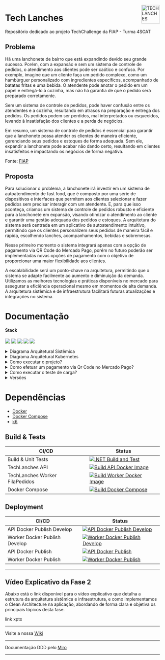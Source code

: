 <p dir="auto"><img src="https://github.com/g12-4soat/tech-lanches/blob/feature/README/src/TechLanches/Adapter/Driver/TechLanches.Adapter.API/wwwroot/SwaggerUI/images/android-chrome-192x192.png" alt="TECHLANCHES" title="TECHLANCHES" align="right" height="60" style="max-width: 100%;"></p>

# Tech Lanches

Repositório dedicado ao projeto TechChallenge da FIAP - Turma 4SOAT

## Problema

Há uma lanchonete de bairro que está expandindo devido seu grande sucesso. Porém, com a expansão e sem um sistema de controle de pedidos, o atendimento aos clientes pode ser caótico e confuso. Por exemplo, imagine que um cliente faça um pedido complexo, como um hambúrguer personalizado com ingredientes específicos, acompanhado de batatas fritas e uma bebida. O atendente pode anotar o pedido em um papel e entregá-lo à cozinha, mas não há garantia de que o pedido será preparado corretamente.

Sem um sistema de controle de pedidos, pode haver confusão entre os atendentes e a cozinha, resultando em atrasos na preparação e entrega dos pedidos. Os pedidos podem ser perdidos, mal interpretados ou esquecidos, levando à insatisfação dos clientes e a perda de negócios.

Em resumo, um sistema de controle de pedidos é essencial para garantir que a lanchonete possa atender os clientes de maneira eficiente, gerenciando seus pedidos e estoques de forma adequada. Sem ele, expandir a lanchonete pode acabar não dando certo, resultando em clientes insatisfeitos e impactando os negócios de forma negativa.

<p dir="auto">Fonte: <a href="https://www.fiap.com.br/" rel="nofollow">FIAP</a></p>

## Proposta

Para solucionar o problema, a lanchonete irá investir em um sistema de autoatendimento de fast food, que é composto por uma série de dispositivos e interfaces que permitem aos clientes selecionar e fazer pedidos sem precisar interagir com um atendente. E, para que isso aconteça, criamos um sistema de controle de pedidos robusto e eficiente para a lanchonete em expansão, visando otimizar o atendimento ao cliente e garantir uma gestão adequada dos pedidos e estoques. A arquitetura do sistema será centrada em um aplicativo de autoatendimento intuitivo, permitindo que os clientes personalizem seus pedidos de maneira fácil e rápida, escolhendo lanches, acompanhamentos, bebidas e sobremesas.

Nesse primeiro momento o sistema integrará apenas com a opção de pagamento via QR Code do Mercado Pago, porém no futuro poderão ser implementadas novas opções de pagamento com o objetivo de proporcionar uma maior flexibilidade aos clientes. 

A escalabilidade será um ponto-chave na arquitetura, permitindo que o sistema se adapte facilmente ao aumento e diminuição da demanda. Utilizamos as melhores tecnologias e práticas disponíveis no mercado para assegurar a eficiência operacional mesmo em momentos de alta demanda. A arquitetura sistêmica e de infraestrutura facilitará futuras atualizações e integrações no sistema.

# Documentação

<h4 tabindex="-1" dir="auto" data-react-autofocus="true">Stack</h4>

<p>
  <a target="_blank" rel="noopener noreferrer nofollow" href="https://camo.githubusercontent.com/ffd9b9f100120fd49ebdbe8064adec834a0927f7be93551d12804c85fb92a298/68747470733a2f2f696d672e736869656c64732e696f2f62616467652f432532332d3233393132303f7374796c653d666f722d7468652d6261646765266c6f676f3d637368617270266c6f676f436f6c6f723d7768697465"><img src="https://camo.githubusercontent.com/ffd9b9f100120fd49ebdbe8064adec834a0927f7be93551d12804c85fb92a298/68747470733a2f2f696d672e736869656c64732e696f2f62616467652f432532332d3233393132303f7374796c653d666f722d7468652d6261646765266c6f676f3d637368617270266c6f676f436f6c6f723d7768697465" data-canonical-src="https://img.shields.io/badge/CSHARP-6A5ACD.svg?style=for-the-badge&amp;logo=csharp&amp;logoColor=white" style="max-width: 100%;"></a>
  <a target="_blank" rel="noopener noreferrer nofollow" href="https://camo.githubusercontent.com/71ae40a5c68bd66e1cb3813f84a5b71dd3c270c8f2506143d33be1c23f0b0783/68747470733a2f2f696d672e736869656c64732e696f2f62616467652f2e4e45542d3531324244343f7374796c653d666f722d7468652d6261646765266c6f676f3d646f746e6574266c6f676f436f6c6f723d7768697465"><img src="https://camo.githubusercontent.com/71ae40a5c68bd66e1cb3813f84a5b71dd3c270c8f2506143d33be1c23f0b0783/68747470733a2f2f696d672e736869656c64732e696f2f62616467652f2e4e45542d3531324244343f7374796c653d666f722d7468652d6261646765266c6f676f3d646f746e6574266c6f676f436f6c6f723d7768697465" data-canonical-src="https://img.shields.io/badge/.NET-512BD4?style=for-the-badge&amp;logo=dotnet&amp;logoColor=white" style="max-width: 100%;"></a>
  <a target="_blank" rel="noopener noreferrer nofollow" href="https://camo.githubusercontent.com/962d06ebd5fabc44e392464f770a47947bae95440f3de3a7dbc3701c0b0c089e/68747470733a2f2f696d672e736869656c64732e696f2f62616467652f4d6963726f736f667425323053514c2532305365727665722d4343323932373f7374796c653d666f722d7468652d6261646765266c6f676f3d6d6963726f736f667425323073716c253230736572766572266c6f676f436f6c6f723d7768697465"><img src="https://camo.githubusercontent.com/962d06ebd5fabc44e392464f770a47947bae95440f3de3a7dbc3701c0b0c089e/68747470733a2f2f696d672e736869656c64732e696f2f62616467652f4d6963726f736f667425323053514c2532305365727665722d4343323932373f7374796c653d666f722d7468652d6261646765266c6f676f3d6d6963726f736f667425323073716c253230736572766572266c6f676f436f6c6f723d7768697465" data-canonical-src="https://img.shields.io/badge/Microsoft%20SQL%20Server-CC2927?style=for-the-badge&amp;logo=microsoft%20sql%20server&amp;logoColor=white" style="max-width: 100%;"></a>
  <a target="_blank" rel="noopener noreferrer nofollow" href="https://camo.githubusercontent.com/bce5c9b25447afefd9c8dc63febce5936fbff659beee51466a130b41a2821a9b/68747470733a2f2f696d672e736869656c64732e696f2f62616467652f446f636b65722d3243413545303f7374796c653d666f722d7468652d6261646765266c6f676f3d646f636b6572266c6f676f436f6c6f723d7768697465"><img src="https://camo.githubusercontent.com/bce5c9b25447afefd9c8dc63febce5936fbff659beee51466a130b41a2821a9b/68747470733a2f2f696d672e736869656c64732e696f2f62616467652f446f636b65722d3243413545303f7374796c653d666f722d7468652d6261646765266c6f676f3d646f636b6572266c6f676f436f6c6f723d7768697465" data-canonical-src="https://img.shields.io/badge/Docker-2CA5E0?style=for-the-badge&amp;logo=docker&amp;logoColor=white" style="max-width: 100%;"></a>
  <a target="_blank" rel="noopener noreferrer nofollow" href="https://camo.githubusercontent.com/e342de77242cf9645ea1aefb92e0dcfa7cd2f15cdeb5b0124a19ac270d613e30/68747470733a2f2f696d672e736869656c64732e696f2f62616467652f6b756265726e657465732d3332366365352e7376673f267374796c653d666f722d7468652d6261646765266c6f676f3d6b756265726e65746573266c6f676f436f6c6f723d7768697465"><img src="https://camo.githubusercontent.com/e342de77242cf9645ea1aefb92e0dcfa7cd2f15cdeb5b0124a19ac270d613e30/68747470733a2f2f696d672e736869656c64732e696f2f62616467652f6b756265726e657465732d3332366365352e7376673f267374796c653d666f722d7468652d6261646765266c6f676f3d6b756265726e65746573266c6f676f436f6c6f723d7768697465" data-canonical-src="https://img.shields.io/badge/kubernetes-326ce5.svg?&amp;style=for-the-badge&amp;logo=kubernetes&amp;logoColor=white" style="max-width: 100%;"></a>
</p>

<details>
  <summary>Diagrama Arquitetural Sistêmica</summary>

  ## Arquitetura Sistêmica
A aplicação possuí atualmente uma estrutura monolítica que está modularizada, visando como objetivo implementar uma estrutura de micro serviços no decorrer do projeto. Utilizamos o Github para gerenciar todo o código fonte, implementando automações CI/CD através do Github Actions. Além disso, fazemos uso do DockerHub como Container Registry para gerenciar as imagens de containers do projeto. Todos os nossos serviços internos são gerenciados pelo Cluster Kubernetes, que realiza a orquestração de todos os recursos da aplicação.

- <b>API</b>: Tem como responsabilidade o recebimento e envio de requisições REST para a aplicação Tech Lanches.
- <b>Fila de Pedidos</b>: Serviço do tipo "background service" que executa e gerencia a fila de pedidos.
- <b>Application Core</b>: Responsável por implementar os principais requisitos da aplicação.
- <b>SQL Server</b>: Banco de dados relacional cujo a responsabilidade é cuidar do armazenamento de dados.
- <b>ACL Pagamento</b>: Intermediário entre a comunicação da API com o serviço externo do Mercado Pago, visando a proteção da API para que não seja impactado diretamente na aplicação caso algo no serviço seja modificado.
- <b>[Mercado Pago](https://www.mercadopago.com.br/developers/pt)</b>: Serviço externo utilizado para efetuação de pagamento dos pedidos. Para mais informações sobre a implementação clique no nome do serviço.
- <b>[NGROK](https://ngrok.com/)</b>: Utilizamos como intermediário para realizar a comunicação do Mercado Pago com a API Tech Lanches, atráves de uma URL estática que é enviada ao webhook do Mercado Pago, que após a efetivação do pagamento é enviado uma requisição para o NGrok com o status do pagamento que faz o redirecionamento para o endpoint responsável da API Tech Lanches. Para mais informações clique no nome da ferramenta.
- <b>[RABBITMQ](https://www.rabbitmq.com/)</b>: Utilizado para auxiliar a fila de pedido no controle e gerenciamento. Para mais informações clique no nome da ferramenta.

  <img src="https://github.com/g12-4soat/tech-lanches/blob/feature/README/docs/arquitetura-sistemica.png" style="max-width: 100%;">
  
</details>

<details>
  <summary>Diagrama Arquitetural Kubernetes</summary>

  ## Arquitetura Kubernetes (K8S)
Na arquitetura Kubernetes (K8S), utilizamos o próprio Kubernetes em conjunto com o Docker como provedor de infraestrutura, buscando explorar plenamente os recursos nativos oferecidos pelo Kubernetes. Dentro do cluster Kubernetes, estabelecemos o namespace "techlanches", designado para armazenar todos os recursos relacionados diretamente à aplicação. Adicionalmente, temos o namespace "kube-system", destinado a objetos criados pelo sistema Kubernetes. No contexto do namespace "techlanches", trabalhamos na segmentação dos componentes com base nas responsabilidades, buscando facilitar a compreensão visual da estrutura arquitetônica. Essa abordagem visa proporcionar uma organização clara e compreensível dos elementos envolvidos na aplicação.

- <b>TechLanches.API</b>: Implementamos um Deployment com replicas 1/1 para garantir a disponibilidade da aplicação durante períodos de baixa demanda. Além disso, incorporamos um serviço Load Balancer responsável pelo balanceamento de carga entre os Pods e expor a API para a internet na porta 5050 do Container. Para monitoramento, integramos Probes do tipo Liveness, que verifica a execução adequada da aplicação TechLanches e a resposta correta a todas as solicitações, assim como Readiness, que assegura que a aplicação está pronta para receber requisições. Adicionalmente, contamos com ConfigMap que nos auxilia no armazenamento de configurações, Secrets para armazenamento de dados e senhas privadas e também incluímos um HPA 1/5 para escalabilidade automática, aumentando a quantidade de instâncias em caso de utilização de memória superior a 50%. Esse processo de escalabilidade é revertido de forma proporcional à redução no uso de memória do container, garantindo alta disponibilidade e resiliência nos serviços.

- <b>TechLanches.WORKER</b>: Adotamos uma estrutura semelhante à empregada na API, exceto a ausência da implementação do serviço Load Balancer. Além disso, incorporamos um HPA 2/5 para escalabilidade automática, considerando-o como o motor da aplicação para otimizar eficiência em todo o processo do pedido.

- <b>TechLanches.SQL</b>: Optamos por implementar um StatefulSet neste contexto devido à sua adequação para lidar com bancos de dados. Isso se deve à sua característica de implementar cada réplica após a anterior estar 100% funcional, iniciando e encerrando os Pods em sequência, ao contrário do Deployment, que o faz em paralelo. O StatefulSet inclui replicas 1/1 e um serviço Load Balancer, semelhante ao contexto da API. No entanto, difere ao ser exposto para a internet na porta 1433, reservado exclusivamente para o ambiente de desenvolvimento. Por fim, incorporamos Secrets e PersistentVolumeClaim para realizar o provisionamento dinâmico de recursos, garantindo a persistência dos dados.

- <b>TechLanches.NGROK</b>: No contexto NGROK, desenvolvemos um recurso simples e semelhante ao contexto da API, porém o serviço Load Balancer NGROK, expõe para a internet na porta 4040. Desta forma não houve a necessidade de implementar os demais recursos tais como: HPA, Secrets, ConfigMaps e Probes.
A implementação do contexto NGROK surgiu da necessidade de um serviço capaz de receber o retorno de pagamentos via webhook do Mercado Pago e encaminhá-las para a API TechLanches. Dessa forma, atua como um intermediário entre o cliente TechLanches e a instituição Mercado Pago.

- <b>TechLanches.RABBITMQ</b>: Para o RABBITMQ, adotamos uma estrutura bem próxima à implementada para o SQL, com a exceção da porta exposta para a internet no Load Balancer, que é a 15672, destinada exclusivamente ao Dashboard da ferramenta. Essa escolha foi feita considerando que o RABBITMQ desempenha um papel crucial no auxílio ao Worker para controlar e gerenciar a fila de pedidos, sendo uma função fundamental para a agilidade dos processos.

- <b>TechLanches.METRICS</b>: O Metrics coleta métricas sobre os recursos do cluster, como pods e nodes, e disponibiliza essas métricas para ferramentas externas de monitoramento e análise.
  ServiceAccount (metrics-server): Tem como responsabilidade definir uma identidade que será usada pelos pods relacionados ao Metrics dentro do namespace kube-system.

  ClusterRole (system:aggregated-metrics-reader): Define regras de acesso que permitem leitura agregada de métricas, configurando permissões para acessar informações de pods e nodes do Kubernetes.

  ClusterRole (system:metrics-server): Este ClusterRole configura permissões adicionais para leitura de informações específicas, como configmaps e namespaces.

  RoleBinding (metrics-server-auth-reader): Associa a Role "extension-apiserver-authentication-reader" ao ServiceAccount "metrics-server" no namespace kube-system, tem como objetivo condecer permissões específicas para o Metrics apenas no namespace. 

  ClusterRoleBinding (system:metrics-server): Associa o ClusterRole "system:metrics-server" ao ServiceAccount "metrics-server" no namespace kube-system, tem como objetivo condecer permissões específicas para o Metricse em todo o Cluster. 

  Service (metrics-server): Esse serviço está expondo a porta 443, permitindo a comunicação externa com o Metrics.

  Deployment (metrics-server): Define um conjunto de pods chamado "metrics-server" no namespace kube-system. Os Pods contêm Probes, ServiceAccount e também Metrics e são gerenciados pelo Deployment.

  APIService (v1beta1.metrics.k8s.io): Define um recurso APIService para o Metrics, especificando a versão v1beta1 do grupo de métricas. Esse recurso permite a exposição de métricas do Kubernetes através da API.

  Em resumo, esse contexto configura e provisiona todos os recursos necessários para implementar o Metrics Server no Kubernetes, garantindo permissões adequadas e funcionalidade para coleta de métricas do cluster.

 <img src="https://github.com/g12-4soat/tech-lanches/blob/feature/README/docs/arquitetura-k8s.png" style="max-width: 100%;">

</details>

<details>
  <summary>Como executar o projeto?</summary>
  
## Executando o Projeto
O procedimento de inicialização do projeto é simples e leva poucos passos: 

1. Clone o repositório: _[https://github.com/g12-4soat/tech-lanches](https://github.com/g12-4soat/tech-lanches.git)_
 
1. Abra a pasta via linha de comando no diretório escolhido no **passo 1**. _Ex.: c:\> cd “c:/tech-lanches”_

## Via Kubernetes
Da raiz do repositório, entre no diretório _**./k8s**_ _(onde se encontram todos os manifestos .yaml para execução no kubernetes)_, dê um duplo clique no arquivo "apply-all.sh" ou execute o seguinte comando no terminal:

### Windows 
> PS c:\tech-lanches\k8s> sh apply-all.sh

### Unix Systems (Linux distros | MacOS)
> $ exec apply-all.sh

## Via Docker Compose

Da raiz do repositório, onde se encontra o arquivo _**docker-compose.yml**_ _(Ex.: c:/tech-lanches)_, execute o comando no terminal:
> c:\tech-lanches> docker-compose up

---
### Swagger & Redoc 
Com o projeto inicializado, você terá acesso aos links abaixo e poderá abri-los em uma aba do seu navegador:

- Swagger: [http://localhost:5050/swagger/index.html](http://localhost:5050/swagger/index.html)
- Swagger Json: [http://localhost:5050/swagger/v1/swagger.json](http://localhost:5050/swagger/v1/swagger.json)  
- Redoc: [http://localhost:5050/api-docs/index.html](http://localhost:5050/api-docs/index.html)

### Postman 
Para importar as collections do postman, basta acessar os links a seguir:
- Collection: https://github.com/g12-4soat/tech-lanches/blob/main/docs/TechLanches.postman_collection.json
- Local Environment: https://github.com/g12-4soat/tech-lanches/blob/main/docs/TechLanches-Local.postman_environment.json

> Por padrão, a API está configurada para ser executada na porta 5050, como definido no [docker-compose.yml](https://github.com/g12-4soat/tech-lanches/blob/main/docker-compose.yml). Caso tenha problemas de inicialização, verifique se a porta já está sendo utilizada.
  ---
</details>

<details>
  <summary>Como efetuar um pagamento via Qr Code no Mercado Pago?</summary>

   ## Pagamento via Qr Code no Mercado Pago
 
Para os testes de pagamento, utilizamos o Swagger ou o Postman para a execução dos endpoints. :rotating_light: <b>OBS:</b> No tópico anterior informamos como utilizar as ferramentas informadas. :rotating_light:

A realização do pagamento pode ocorrer de duas maneiras. A primeira envolve o fluxo mockado, que simula aleatoriamente o resultado do pagamento, seja ele aprovado ou recusado. Entretanto, mesmo em caso de recusa, há a possibilidade de realizar uma nova tentativa para efetuar o pagamento do pedido. A segunda opção é via integração do fluxo com o Mercado Pago, onde uma URL de pagamento é fornecida após o checkout. Essa URL pode ser aberta no browser, exibindo um QR Code na tela para efetuar o pagamento por meio do aplicativo do Mercado Pago.

Para testar ambos os fluxos, é obrigatório que o pedido esteja criado e o checkout tenha sido concluído. Isso permitirá prosseguir com o passo a passo dos fluxos de pagamento com sucesso.

  <h4>Fluxo de Pagamento Mockado:</h4>
  <ol>
    <li>Localize o endpoint relacionado ao fluxo de pagamento mockado dentro do contexto de pagamento, por exemplo: <code>/api/pagamentos/webhook/mockado</code></li>
    <li>Insira apenas o ID do pedido desejado no parâmetro <code>pedidoId</code> no corpo do JSON e execute a request.</li>
    <li>Verifique a resposta do endpoint. Se o pagamento for <code>recusado</code>, é permitido realizar uma nova tentativa de pagamento. Se o pagamento for <code>aprovado</code>, o pedido seguirá o fluxo da fila de pedidos com o status <code>PedidoEmPreparacao</code>.</li>
  </ol>

  <h4>Fluxo de Pagamento Integrado ao Mercado Pago:</h4> 
  <ol>
    <li>Após a conclusão do checkout, verifique a resposta do endpoint que retorna alguns parâmetros.</li>
    <li>Um desses parâmetros é o <code>urlData</code>, que é uma URL que, ao ser aberta no browser, exibirá o <code>QR Code</code> para efetuar o pagamento.</li>
    <li>Faça o download do aplicativo do Mercado Pago. (<a href="https://www.mercadopago.com.br/c/app" rel="nofollow">Android</a>/<a href="https://apps.apple.com/br/app/mercado-pago-banco-digital/id925436649" rel="nofollow">IOS</a>)</li>
    <li>Acesse a conta de teste do comprador no Mercado Pago. <code>Usuário Comprador</code> TESTUSER298503702 <code>Senha</code> Xb7hdlnygo</li>
    <li>Na parte inferior central da tela, clique na opção <code>"Pix"</code> e <code>escaneie o QR Code</code>.</li>
    <li>Pronto, seu pedido foi pago com sucesso no Mercado Pago! O pedido está seguindo o fluxo da fila de pedidos com o status <code>PedidoEmPreparacao</code>.</li>
    <li>Caso queira verificar o histórico da transação, clique em <code>"Atividade"</code> na parte inferior da tela e selecione seu pagamento.</li>
    <li>Se desejar conferir a conta de teste do vendedor no Mercado Pago, as credenciais estão a seguir. <code>Usuário Vendedor</code> TESTUSER451316434 <code>Senha</code> fhA3QgrGbg</li>
  </ol>
</details>

<details>
  <summary>Como executar o teste de carga?</summary>
  
 ## Executando o Teste de Carga
Para executar o teste de carga é necessário a instalação do [k6](https://k6.io/docs/get-started/installation/) conforme seu sistema operacional. 
Após a instalação do k6, apartir da raiz do repositório, entre no diretório **./test/TechLanches.StressTests** e execute o comando no terminal: 

  ###  
  > c:\tech-lanches\test\TechLanches.StressTests> k6 run hpa-test.js
---
</details>

<details>
  <summary>Versões</summary>

## Software
- C-Sharp - 10.0
- .NET - 6.0
- MSSQL Server - 2019
 --- 
</details>

# Dependências
- [Docker](https://docs.docker.com/desktop/)
- [Docker Compose](https://docs.docker.com/compose/install/)
- [k6](https://k6.io/docs/get-started/installation/)

## Build & Tests
| CI/CD | Status |
| --- | --- | 
| Build & Unit Tests | [![.NET Build and Test](https://github.com/g12-4soat/tech-lanches/actions/workflows/build-tests.yml/badge.svg)](https://github.com/g12-4soat/tech-lanches/actions/workflows/build-tests.yml)
| TechLanches API | [![Build API Docker Image](https://github.com/g12-4soat/tech-lanches/actions/workflows/dockerfile-api-build-ci.yml/badge.svg)](https://github.com/g12-4soat/tech-lanches/actions/workflows/dockerfile-api-build-ci.yml)
| TechLanches Worker FilaPedidos | [![Build Worker Docker Image](https://github.com/g12-4soat/tech-lanches/actions/workflows/dockerfile-worker-build-ci.yml/badge.svg)](https://github.com/g12-4soat/tech-lanches/actions/workflows/dockerfile-worker-build-ci.yml)
| Docker Compose | [![Build Docker Compose](https://github.com/g12-4soat/tech-lanches/actions/workflows/docker-compose-build-ci.yml/badge.svg)](https://github.com/g12-4soat/tech-lanches/actions/workflows/docker-compose-build-ci.yml)

## Deployment
| CI/CD | Status |
| --- | --- | 
| API Docker Publish Develop | [![API Docker Publish Develop](https://github.com/g12-4soat/tech-lanches/actions/workflows/docker-publish-api-develop.yml/badge.svg)](https://github.com/g12-4soat/tech-lanches/actions/workflows/docker-publish-api-develop.yml) | 
| Worker Docker Publish Develop | [![Worker Docker Publish Develop](https://github.com/g12-4soat/tech-lanches/actions/workflows/docker-publish-worker-develop.yml/badge.svg)](https://github.com/g12-4soat/tech-lanches/actions/workflows/docker-publish-worker-develop.yml) | 
| API Docker Publish | [![API Docker Publish](https://github.com/g12-4soat/tech-lanches/actions/workflows/docker-publish-api.yml/badge.svg)](https://github.com/g12-4soat/tech-lanches/actions/workflows/docker-publish-api.yml) | 
| Worker Docker Publish | [![Worker Docker Publish](https://github.com/g12-4soat/tech-lanches/actions/workflows/docker-publish-worker.yml/badge.svg)](https://github.com/g12-4soat/tech-lanches/actions/workflows/docker-publish-worker.yml) | 

---

## Vídeo Explicativo da Fase 2
Abaixo está o link disponível para o vídeo explicativo que detalha a estrutura da arquitetura sistêmica e infraestrutura, e como implementamos o Clean Architecture na aplicação, abordando de forma clara e objetiva os principais tópicos desta fase.

link xpto

---

Visite a nossa [Wiki](https://github.com/g12-4soat/tech-lanches/wiki)

---

Documentação DDD pelo [Miro](https://miro.com/app/board/uXjVModCVvo=/?share_link_id=379818088124)

---
